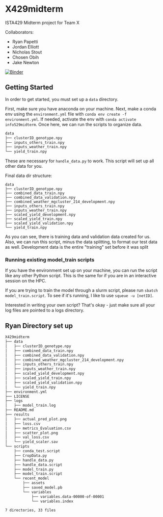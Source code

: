 # X429midterm
ISTA429 Midterm project for Team X

Collaborators:
- Ryan Papetti
- Jordan Elliott
- Nicholas Stout
- Chosen Obih
- Jake Newton 


[![Binder](https://mybinder.org/badge_logo.svg)](https://mybinder.org/v2/gh/jake-newton/X429midterm.git/HEAD?labpath=scripts%2Frun_scripts.ipynb)


## Getting Started
In order to get started, you must set up a `data` directory. 

First, make sure you have anaconda on your machine. Next, make a conda env using the `environment.yml` file with `conda env create -f environment.yml`. 
If needed, activate the env with `conda activate info529midterm`. Once here, we can run the scripts to organize data.

```bash
data
├── clusterID_genotype.npy
├── inputs_others_train.npy
├── inputs_weather_train.npy
└── yield_train.npy
```
These are necessary for `handle_data.py` to work. This script will set up all other data for you.

Final data dir structure:
```
data
├── clusterID_genotype.npy
├── combined_data_train.npy
├── combined_data_validation.npy
├── combined_weather_mgcluster_214_development.npy
├── inputs_others_train.npy
├── inputs_weather_train.npy
├── scaled_yield_development.npy
├── scaled_yield_train.npy
├── scaled_yield_validation.npy
└── yield_train.npy
```

As you can see, there is training data and validation data created for us. Also, we can run this script, minus the data splitting, to format our test data as well.
Development data is the entire "training" set before it was split

### Running existing model_train scripts

If you have the environment set up on your machine, you can run the script like any other Python script. This is the same for if you are in an interactive session on the HPC.

If you are trying to train the model through a slurm script, please run `sbatch model_train.script`. To see if it's running, I like to use `squeue -u [netID]`.

Interested in writing your own script? That's okay - just make sure all your log files are pointed to a logs directory. 






## Ryan Directory set up
```bash
X429midterm
├── data
│   ├── clusterID_genotype.npy
│   ├── combined_data_train.npy
│   ├── combined_data_validation.npy
│   ├── combined_weather_mgcluster_214_development.npy
│   ├── inputs_others_train.npy
│   ├── inputs_weather_train.npy
│   ├── scaled_yield_development.npy
│   ├── scaled_yield_train.npy
│   ├── scaled_yield_validation.npy
│   └── yield_train.npy
├── environment.yml
├── LICENSE
├── logs
│   ├── model_train.log
├── README.md
├── results
│   ├── actual_pred_plot.png
│   ├── loss.csv
│   ├── metrics_Evaluation.csv
│   ├── scatter_plot.png
│   ├── val_loss.csv
│   └── yield_scaler.sav
└── scripts
    ├── conda_test.script
    ├── CropData.py
    ├── handle_data.py
    ├── handle_data.script
    ├── model_train.py
    ├── model_train.script
    └── recent_model
        ├── assets
        ├── saved_model.pb
        └── variables
            ├── variables.data-00000-of-00001
            └── variables.index

7 directories, 33 files
```